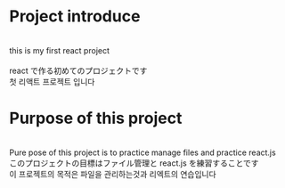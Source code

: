# Project introduce

<br/>this is my first react project  
<br/>react で作る初めてのプロジェクトです
<br/>첫 리액트 프로젝트 입니다

# Purpose of this project

<br/>Pure pose of this project is to practice manage files and practice react.js
<br/>このプロジェクトの目標はファイル管理と react.js を練習することです
<br/>이 프로젝트의 목적은 파일을 관리하는것과 리엑트의 연습입니다
